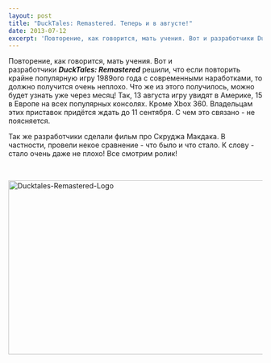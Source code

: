 ```yaml
---
layout: post
title: "DuckTales: Remastered. Теперь и в августе!"
date: 2013-07-12
excerpt: 'Повторение, как говорится, мать учения. Вот и разработчики DuckTales&#58; Remastered решили, что если повторить крайне популярную игру 1989ого года с современными наработками, то должно получится очень неплохо...'
---
```


Повторение, как говорится, мать учения. Вот и разработчики <em><strong>DuckTales: Remastered</strong></em> решили, что если повторить крайне популярную игру 1989ого года с современными наработками, то должно получится очень неплохо. Что же из этого получилось, можно будет узнать уже через месяц! Так, 13 августа игру увидят в Америке, 15 в Европе на всех популярных консолях. Кроме Xbox 360. Владельцам этих приставок придётся ждать до 11 сентября. С чем это связано - не поясняется.

Так же разработчики сделали фильм про Скруджа Макдака. В частности, провели некое сравнение - что было и что стало. К слову - стало очень даже не плохо! Все смотрим ролик!

&nbsp;

<a href="http://gamersoul.ru/wp-content/uploads/2013/07/Ducktales-Remastered-Logo.jpg"><img class="wp-image-2903 aligncenter" alt="Ducktales-Remastered-Logo" src="http://gamersoul.ru/wp-content/uploads/2013/07/Ducktales-Remastered-Logo.jpg" width="614" height="346" /></a>